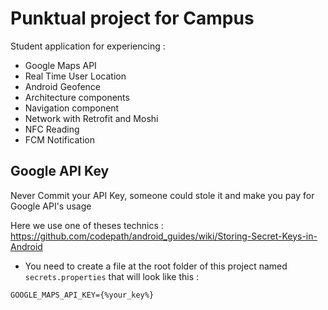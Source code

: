 # Punktual project for Campus

Student application for experiencing :
- Google Maps API
- Real Time User Location
- Android Geofence
- Architecture components
- Navigation component
- Network with Retrofit and Moshi
- NFC Reading
- FCM Notification

## Google API Key
Never Commit your API Key, someone could stole it and make you pay for Google API's usage

Here we use one of theses technics : https://github.com/codepath/android_guides/wiki/Storing-Secret-Keys-in-Android

- You need to create a file at the root folder of this project named `secrets.properties` that will look like this :
```
GOOGLE_MAPS_API_KEY={%your_key%}
```
